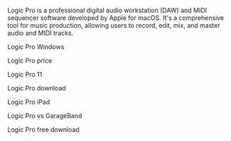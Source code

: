 Logic Pro is a professional digital audio workstation (DAW) and MIDI sequencer software developed by Apple for macOS. It's a comprehensive tool for music production, allowing users to record, edit, mix, and master audio and MIDI tracks. 

Logic Pro Windows

Logic Pro price

Logic Pro 11

Logic Pro download

Logic Pro iPad

Logic Pro vs GarageBand

Logic Pro free download
